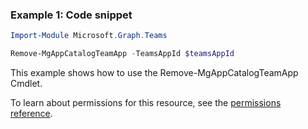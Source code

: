 ### Example 1: Code snippet

```powershellImport-Module Microsoft.Graph.Teams

Remove-MgAppCatalogTeamApp -TeamsAppId $teamsAppId
```
This example shows how to use the Remove-MgAppCatalogTeamApp Cmdlet.
To learn about permissions for this resource, see the [permissions reference](/graph/permissions-reference).

